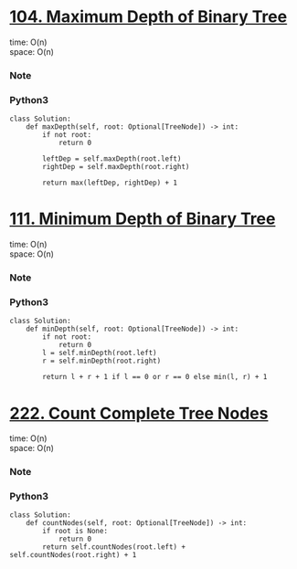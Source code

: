 # [104. Maximum Depth of Binary Tree](https://leetcode.com/problems/maximum-depth-of-binary-tree/description/)

time: O(n)\
space: O(n) 

### Note


### Python3
``` python3
class Solution:
    def maxDepth(self, root: Optional[TreeNode]) -> int:
        if not root:
            return 0

        leftDep = self.maxDepth(root.left)
        rightDep = self.maxDepth(root.right)

        return max(leftDep, rightDep) + 1
```


# [111. Minimum Depth of Binary Tree](https://leetcode.com/problems/minimum-depth-of-binary-tree/)

time: O(n)\
space: O(n) 

### Note

### Python3
``` python3
class Solution:
    def minDepth(self, root: Optional[TreeNode]) -> int:
        if not root: 
            return 0
        l = self.minDepth(root.left)
        r = self.minDepth(root.right)

        return l + r + 1 if l == 0 or r == 0 else min(l, r) + 1    
```

# [222. Count Complete Tree Nodes](https://leetcode.com/problems/count-complete-tree-nodes/description/)

time: O(n)\
space: O(n) 

### Note

### Python3
``` python3
class Solution:
    def countNodes(self, root: Optional[TreeNode]) -> int:
        if root is None:
            return 0
        return self.countNodes(root.left) + self.countNodes(root.right) + 1
        
```

